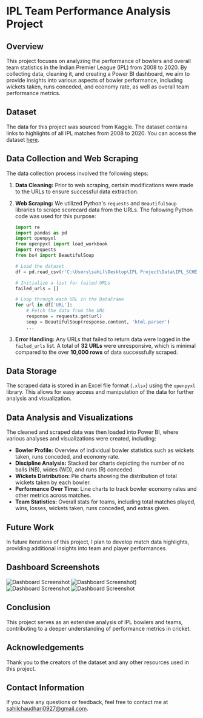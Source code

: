 # IPL Team Performance Analysis Project

## Overview
This project focuses on analyzing the performance of bowlers and overall team statistics in the Indian Premier League (IPL) from 2008 to 2020. By collecting data, cleaning it, and creating a Power BI dashboard, we aim to provide insights into various aspects of bowler performance, including wickets taken, runs conceded, and economy rate, as well as overall team performance metrics.

## Dataset
The data for this project was sourced from Kaggle. The dataset contains links to highlights of all IPL matches from 2008 to 2020. You can access the dataset [here](https://www.kaggle.com/datasets/narendrageek/can-generate-automatic-commentary-for-ipl-cricket?select=IPL_SCHEDULE_2008_2020.csv).

## Data Collection and Web Scraping
The data collection process involved the following steps:

1. **Data Cleaning:** Prior to web scraping, certain modifications were made to the URLs to ensure successful data extraction.
2. **Web Scraping:** We utilized Python's `requests` and `BeautifulSoup` libraries to scrape scorecard data from the URLs. The following Python code was used for this purpose:

   ```python
   import re
   import pandas as pd
   import openpyxl
   from openpyxl import load_workbook
   import requests
   from bs4 import BeautifulSoup

   # Load the dataset
   df = pd.read_csv(r'C:\Users\sahil\Desktop\IPL Project\Data\IPL_SCHEDULE_2008_2020.csv')

   # Initialize a list for failed URLs
   failed_urls = []

   # Loop through each URL in the DataFrame
   for url in df['URL']:
       # Fetch the data from the URL
       response = requests.get(url)
       soup = BeautifulSoup(response.content, 'html.parser')
       ...

3. **Error Handling:** Any URLs that failed to return data were logged in the `failed_urls` list. A total of **32 URLs** were unresponsive, which is minimal compared to the over **10,000 rows** of data successfully scraped.

## Data Storage
The scraped data is stored in an Excel file format (`.xlsx`) using the `openpyxl` library. This allows for easy access and manipulation of the data for further analysis and visualization.

## Data Analysis and Visualizations
The cleaned and scraped data was then loaded into Power BI, where various analyses and visualizations were created, including:

- **Bowler Profile:** Overview of individual bowler statistics such as wickets taken, runs conceded, and economy rate.
- **Discipline Analysis:** Stacked bar charts depicting the number of no balls (NB), wides (WD), and runs (R) conceded.
- **Wickets Distribution:** Pie charts showing the distribution of total wickets taken by each bowler.
- **Performance Over Time:** Line charts to track bowler economy rates and other metrics across matches.
- **Team Statistics:** Overall stats for teams, including total matches played, wins, losses, wickets taken, runs conceded, and extras given.

## Future Work
In future iterations of this project, I plan to develop match data highlights, providing additional insights into team and player performances.

## Dashboard Screenshots
![Dashboard Screenshot](https://github.com/Lord2709/PowerBI_Projects/blob/main/IPL%20Scorecard%20Dashboard/images/Dashboard%20ScreenShots/theme.png)
![Dashboard Screenshot](https://github.com/Lord2709/PowerBI_Projects/blob/main/IPL%20Scorecard%20Dashboard/images/Dashboard%20ScreenShots/home.png))
![Dashboard Screenshot](https://github.com/Lord2709/PowerBI_Projects/blob/main/IPL%20Scorecard%20Dashboard/images/Dashboard%20ScreenShots/drillthrough.png)
![Dashboard Screenshot](https://github.com/Lord2709/PowerBI_Projects/blob/main/IPL%20Scorecard%20Dashboard/images/Dashboard%20ScreenShots/bowlerprofile.png)

## Conclusion
This project serves as an extensive analysis of IPL bowlers and teams, contributing to a deeper understanding of performance metrics in cricket.

## Acknowledgements
Thank you to the creators of the dataset and any other resources used in this project.

## Contact Information
If you have any questions or feedback, feel free to contact me at [sahilchaudhari0927@gmail.com](mailto:sahilchaudhari0927@gmail.com).
